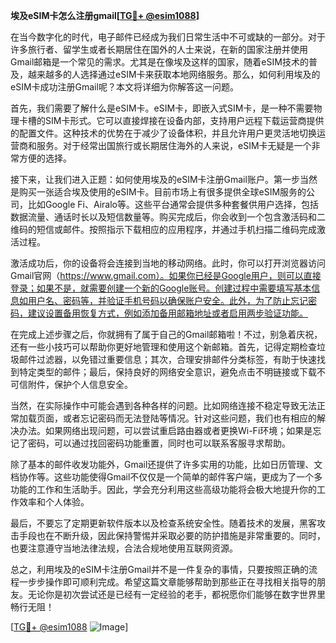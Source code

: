 **埃及eSIM卡怎么注册gmail[[TG💪+ @esim1088](https://t.me/s/esim1088)]**

在当今数字化的时代，电子邮件已经成为我们日常生活中不可或缺的一部分。对于许多旅行者、留学生或者长期居住在国外的人士来说，在新的国家注册并使用Gmail邮箱是一个常见的需求。尤其是在像埃及这样的国家，随着eSIM技术的普及，越来越多的人选择通过eSIM卡来获取本地网络服务。那么，如何利用埃及的eSIM卡成功注册Gmail呢？本文将详细为你解答这一问题。

首先，我们需要了解什么是eSIM卡。eSIM卡，即嵌入式SIM卡，是一种不需要物理卡槽的SIM卡形式。它可以直接焊接在设备内部，支持用户远程下载运营商提供的配置文件。这种技术的优势在于减少了设备体积，并且允许用户更灵活地切换运营商和服务。对于经常出国旅行或长期居住海外的人来说，eSIM卡无疑是一个非常方便的选择。

接下来，让我们进入正题：如何使用埃及的eSIM卡注册Gmail账户。第一步当然是购买一张适合埃及使用的eSIM卡。目前市场上有很多提供全球eSIM服务的公司，比如Google Fi、Airalo等。这些平台通常会提供多种套餐供用户选择，包括数据流量、通话时长以及短信数量等。购买完成后，你会收到一个包含激活码和二维码的短信或邮件。按照指示下载相应的应用程序，并通过手机扫描二维码完成激活过程。

激活成功后，你的设备将会连接到当地的移动网络。此时，你可以打开浏览器访问Gmail官网（https://www.gmail.com）。如果你已经是Google用户，则可以直接登录；如果不是，就需要创建一个新的Google账号。创建过程中需要填写基本信息如用户名、密码等，并验证手机号码以确保账户安全。此外，为了防止忘记密码，建议设置备用恢复方式，例如添加备用邮箱地址或者启用两步验证功能。

在完成上述步骤之后，你就拥有了属于自己的Gmail邮箱啦！不过，别急着庆祝，还有一些小技巧可以帮助你更好地管理和使用这个新邮箱。首先，记得定期检查垃圾邮件过滤器，以免错过重要信息；其次，合理安排邮件分类标签，有助于快速找到特定类型的邮件；最后，保持良好的网络安全意识，避免点击不明链接或下载不可信附件，保护个人信息安全。

当然，在实际操作中可能会遇到各种各样的问题。比如网络连接不稳定导致无法正常加载页面，或者忘记密码而无法登陆等情况。针对这些问题，我们也有相应的解决办法。如果网络出现问题，可以尝试重启路由器或者更换Wi-Fi环境；如果是忘记了密码，可以通过找回密码功能重置，同时也可以联系客服寻求帮助。

除了基本的邮件收发功能外，Gmail还提供了许多实用的功能，比如日历管理、文档协作等。这些功能使得Gmail不仅仅是一个简单的邮件客户端，更成为了一个多功能的工作和生活助手。因此，学会充分利用这些高级功能将会极大地提升你的工作效率和个人体验。

最后，不要忘了定期更新软件版本以及检查系统安全性。随着技术的发展，黑客攻击手段也在不断升级，因此保持警惕并采取必要的防护措施是非常重要的。同时，也要注意遵守当地法律法规，合法合规地使用互联网资源。

总之，利用埃及的eSIM卡注册Gmail并不是一件复杂的事情，只要按照正确的流程一步步操作即可顺利完成。希望这篇文章能够帮助到那些正在寻找相关指导的朋友。无论你是初次尝试还是已经有一定经验的老手，都祝愿你们能够在数字世界里畅行无阻！

[[TG💪+ @esim1088](https://t.me/s/esim1088) ![Image](https://i.postimg.cc/4NQfJmqS/Snipaste-2025-05-13-00-14-12.png)]